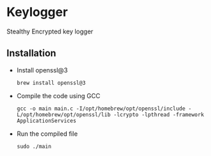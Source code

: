 # Keylogger
Stealthy Encrypted key logger
## Installation
- Install openssl@3
  ```
  brew install openssl@3
  ```
  
- Compile the code using GCC
  ```
  gcc -o main main.c -I/opt/homebrew/opt/openssl/include -L/opt/homebrew/opt/openssl/lib -lcrypto -lpthread -framework ApplicationServices
  ```

- Run the compiled file
  ```
  sudo ./main
  ```
